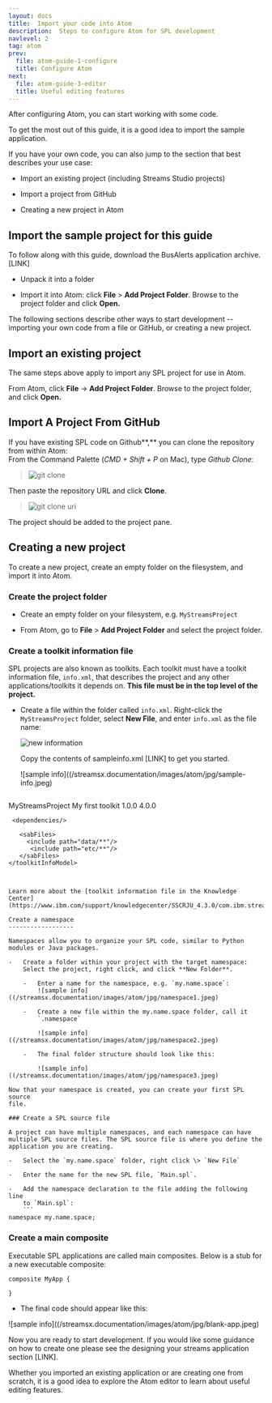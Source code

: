 ```yaml
---
layout: docs
title:  Import your code into Atom
description:  Steps to configure Atom for SPL development
navlevel: 2
tag: atom
prev:
  file: atom-guide-1-configure
  title: Configure Atom
next:
  file: atom-guide-3-editor
  title: Useful editing features
---
```


After configuring Atom, you can start working with some code.

To get the most out of this guide, it is a good idea to import the
sample application.

If you have your own code, you can also jump to the section that best
describes your use case:

-   Import an existing project (including Streams Studio projects)

-   Import a project from GitHub

-   Creating a new project in Atom


Import the sample project for this guide
-----------------------------------------

To follow along with this guide, download the BusAlerts application
archive. \[LINK\]

-   Unpack it into a folder

-   Import it into Atom: click **File** \> **Add Project Folder**.
    Browse to the project folder and click **Open.**

The following sections describe other ways to start development --
importing your own code from a file or GitHub, or creating a new
project.

Import an existing project
--------------------------

The same steps above apply to import any SPL project for use in Atom.

From Atom, click **File** -\> **Add Project Folder**. Browse to the
project folder, and click **Open.**

Import A Project From GitHub
----------------------------

If you have existing SPL code on Github**,** you can clone the
repository from within Atom:\
From the Command Palette (*CMD + Shift + P* on Mac), type *Github
Clone*:

> ![git clone](/streamsx.documentation/images/atom/jpg/githubclone.jpeg)

Then paste the repository URL and click **Clone**.

> ![git clone uri](/streamsx.documentation/images/atom/jpg/github-clone.-uri.jpeg)

The project should be added to the project pane.

Creating a new project
----------------------

To create a new project, create an empty folder on the filesystem, and import
it into Atom.

### Create the project folder

-   Create an empty folder on your filesystem, e.g. `MyStreamsProject`

-   From Atom, go to **File** \> **Add Project Folder** and select the
    project folder.

### Create a toolkit information file

SPL projects are also known as toolkits. Each toolkit must have a
toolkit information file, `info.xml`, that describes the project and any
other applications/toolkits it depends on.
**This file must be in the top level of the project.**

-   Create a file within the folder called `info.xml`. Right-click the
    `MyStreamsProject` folder, select **New File**, and enter `info.xml` as
    the file name:

    ![new information](/streamsx.documentation/images/atom/jpg/info1.jpeg)

    Copy the contents of sampleinfo.xml \[LINK\] to get you started.

    ![sample info]((/streamsx.documentation/images/atom/jpg/sample-info.jpeg)

    ```
<toolkitInfoModel
      xmlns="http://www.ibm.com/xmlns/prod/streams/spl/toolkitInfo"
      xmlns:xsi="http://www.w3.org/2001/XMLSchema−instance"
      xmlns:cmn="http://www.ibm.com/xmlns/prod/streams/spl/common"
      xsi:schemaLocation="http://www.ibm.com/xmlns/prod/streams/spl/toolkitInfo toolkitInfoModel.xsd">
     <identity>
       <name>MyStreamsProject</name>
       <description>My first toolkit</description>
       <version>1.0.0</version>
       <requiredProductVersion>4.0.0</requiredProductVersion>
     </identity>

     <dependencies/>

       <sabFiles>
         <include path="data/**"/>
          <include path="etc/**"/>
       </sabFiles>
    </toolkitInfoModel>
```


Learn more about the [toolkit information file in the Knowledge Center](https://www.ibm.com/support/knowledgecenter/SSCRJU_4.3.0/com.ibm.streams.dev.doc/doc/toolkitinformationmodelfile.html).

Create a namespace
------------------

Namespaces allow you to organize your SPL code, similar to Python
modules or Java packages.

-   Create a folder within your project with the target namespace:
    Select the project, right click, and click **New Folder**.

    -   Enter a name for the namespace, e.g. `my.name.space`:
        ![sample info]((/streamsx.documentation/images/atom/jpg/namespace1.jpeg)

    -   Create a new file within the my.name.space folder, call it
        `.namespace`

        ![sample info]((/streamsx.documentation/images/atom/jpg/namespace2.jpeg)

    -   The final folder structure should look like this:

        ![sample info]((/streamsx.documentation/images/atom/jpg/namespace3.jpeg)

Now that your namespace is created, you can create your first SPL source
file.

### Create a SPL source file

A project can have multiple namespaces, and each namespace can have
multiple SPL source files. The SPL source file is where you define the
application you are creating.

-   Select the `my.name.space` folder, right click \> `New File`

-   Enter the name for the new SPL file, `Main.spl`.

-   Add the namespace declaration to the file adding the following line
    to `Main.spl`:
    ```
namespace my.name.space;
```

### Create a main composite

Executable SPL applications are called main composites. Below is a stub
for a new executable composite:

```
composite MyApp {

}
```

-   The final code should appear like this:

![sample info]((/streamsx.documentation/images/atom/jpg/blank-app.jpeg)


Now you are ready to start development. If you would like some guidance
on how to create one please see the designing your streams application
section \[LINK\].

Whether you imported an existing application or are creating one from
scratch, it is a good idea to explore the Atom editor to learn about
useful editing features.
